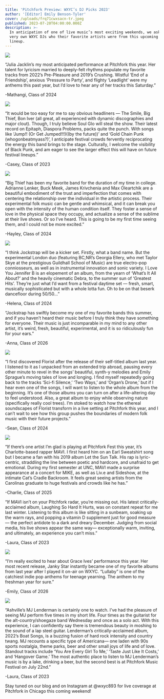 ```yaml
---
title: 'Pitchfork Preview: WXYC’s DJ Picks 2023'
author: '[Editor] Emily Benson-Tyler'
cover: /uploads/frq71cwxsacn-tr.jpeg
published: 2023-07-20T04:00:00.000Z
description: >-
  In anticipation of one of live music’s most exciting weekends, we asked our
  very own WXYC DJs who their favorite artists were from this upcoming weekend’s
  lineup.
---
```


![](/uploads/julia-jacklin-review.jpg.webp)

“Julia Jacklin’s my most anticipated performance at Pitchfork this year. Her talent for lyricism married to deeply-felt rhythms populate my favorite tracks from 2022’s Pre-Pleasure and 2019’s Crushing. Wistful ‘End of a Friendship’, anxious ‘Pressure to Party’, and flighty ‘Leadlight’ were my anthems this past year, but I’d love to hear any of her tracks this Saturday.”

-Mathangi, Class of 2024

![](/uploads/soulglophl-twitter.jpeg)

“It would be too easy for me to say obvious headliners — The Smile, Big Thief, Bon Iver (all great, all experienced with dynamic discographies and major clout). Though, I truly believe Soul Glo will steal the show. Their latest record on Epitaph, Diaspora Problems, packs quite the punch. With songs like ‘Jump!! (Or Get Jumped!!!)((by the future))’ and ‘Gold Chain Punk (whogonbeatmyass?)’, I anticipate festival crowds fervently reciprocating the energy this band brings to the stage. Culturally, I welcome the visibility of Black Punk, and am eager to see the larger effect this will have on future festival lineups.”

-Casey, Class of 2023

![](/uploads/bigth.webp)

“Big Thief has been my favorite band for the duration of my time in college. Adrianne Lenker, Buck Meek, James Krivchenia and Max Oleartchik are a beautiful embodiment of the trust and imperfection that comes with centering the relationship over the individual in the artistic process. Their experimental folk music can be gentle and whimsical, and it can break you open with the intensity of the human condition itself. They foster a sense of love in the physical space they occupy, and actualize a sense of the sublime at their live shows. Or so I’ve heard. This is going to be my first time seeing them, and I could not be more excited.”

-Hayley, Class of 2024

![](/uploads/jockstrap-2022-cr-eddie-whelan-billboard-1548.webp)

“I think Jockstrap will be a kicker set. Firstly, what a band name. But the experimental London duo (featuring BC,NR’s Georgia Ellery, who met Taylor Skye at the prestigious Guildhall School of Music) are true electro-pop conniosseurs, as well as in instrumental innovation and sonic variety. I Love You Jennifer B is an elopement of an album, from the yearn of ‘What’s It All About?’ and the heavily cinematic Debra, to the summer sun of ‘Greatest Hits’. They’re just what I’d want from a festival daytime set — fresh, smart, musically sophisticated but with a whole lotta fun. Oh to be on that beserk dancefloor during 50/50…”

-Helena, Class of 2024

“Jockstrap has swiftly become my one of my favorite bands this summer, and if you haven’t heard their music before I truly think they have something for everyone. Their music is just incomparable in my mind to any other artist, it’s weird, fresh, beautiful, experimental, and it is so ridiculously fun for your ears.”

-Anna, Class of 2026

![](/uploads/florist-holdly-ep-press-photo-credit-to-stephanie-griffin-scaled-scaled-1.webp)

“I first discovered Florist after the release of their self-titled album last year. I listened to it as I unpacked from an extended trip abroad, pausing every other minute to revel in the songs’ beautiful, synth-y melodies and Emily Sprague’s moving tales of love and longing. I find myself repeatedly going back to the tracks ‘Sci-fi Silence,’ ‘Two Ways,’ and ‘Organ’s Drone,’ but if I hear even one of the songs, I will want to listen to the whole album from the beginning. It’s one of those albums you can turn on after a life-altering day to feel understood. Also, a great album to enjoy while observing nature (specifically really cool trees). I’m stoked to watch how the ethereal soundscapes of Florist transform in a live setting at Pitchfork this year, and I can’t wait to see how this group pushes the boundaries of modern folk music with their future projects.”

-Sean, Class of 2024

![](/uploads/mavi.webp)

“If there’s one artist I’m glad is playing at Pitchfork Fest this year, it’s Charlotte-based rapper MAVI. I first heard him on an Earl Sweatshirt song but I became a fan with his 2019 album Let the Sun Talk. His rap is lyric-centric, straddling the line between poetic and hardcore, and unafraid to get emotional. During my first semester at UNC, MAVI made a surprise appearance at a concert for MIKE, as well as Liv.e and Sideshow, at the intimate Cat’s Cradle Backroom. It feels great seeing artists from the Carolinas graduate to huge festivals and crowds like he has.”

-Charlie, Class of 2025


“If MAVI isn’t on your Pitchfork radar, you’re missing out. His latest critically-acclaimed album, Laughing So Hard It Hurts, was on constant repeat for me last winter. Listening to this album is like sitting in a sunbeam, soaking up the warm rays, and popping a vitamin D supplement just for good measure— the perfect antidote to a dark and dreary December. Judging from social media, his live shows appear the same way— exceptionally warm, inviting, and ultimately, an experience you can’t miss.”

-Laura, Class of 2023

![](/uploads/grace_ives_fb-compressed.webp)

“I’m really excited to hear about Grace Ives’ performance this year. Her most recent release, Janky Star instantly became one of my favorite albums from last year after I played it on-air on WXYC. “Lullaby” is one of the catchiest indie pop anthems for teenage yearning. The anthem to my freshman year for sure.”

-Emily, Class of 2026

![](/uploads/mj-lenderman_wide-1bc942fa885f471ee7f963dbfdc67ad6315db6a4.webp)

“Ashville’s MJ Lenderman is certainly one to watch. I’ve had the pleasure of seeing MJ perform five times in my short life. Four times as the guitarist for the alt-country/shoegaze band Wednesday and once as a solo act. With this experience, I can confidently say there is tremendous beauty in moshing to the sound of a lap steel guitar. Lenderman’s critically-acclaimed album, 2022’s Boat Songs, is a buzzing fusion of hard rock intensity and country twang. MJ recounts a specific type of Americana— one laden with 90s sports nostalgia, theme parks, beer and other small joys of life and of love. Standout tracks include ‘You Are Every Girl To Me,’ ‘Taste Just Like It Costs,’ and ‘Hangover Game.’ The most authentic place to listen to MJ Lenderman’s music is by a lake, drinking a beer, but the second best is at Pitchfork Music Festival on July 22nd.”

-Laura, Class of 2023

Stay tuned on our blog and on Instagram at @wxyc893 for live coverage at Pitchfork in Chicago this coming weekend!
